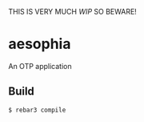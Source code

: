 THIS IS VERY MUCH *WIP* SO BEWARE!

aesophia
=====

An OTP application

Build
-----

    $ rebar3 compile
